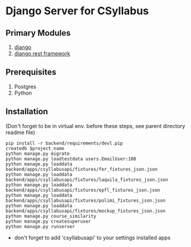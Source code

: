 # Django Server for CSyllabus

## Primary Modules
1. [django](https://www.djangoproject.com/)
1. [django rest framework](http://www.django-rest-framework.org/)

## Prerequisites
1. Postgres
1. Python

## Installation
(Don't forget to be in virtual env. before these steps, see parent directory readme file)
```
pip install -r backend/requirements/devl.pip
createdb $project_name
python manage.py migrate
python manage.py loadtestdata users.EmailUser:100
python manage.py loaddata backend/apps/csyllabusapi/fixtures/fer_fixtures_json.json
python manage.py loaddata backend/apps/csyllabusapi/fixtures/laquila_fixtures_json.json
python manage.py loaddata backend/apps/csyllabusapi/fixtures/epfl_fixtures_json.json
python manage.py loaddata backend/apps/csyllabusapi/fixtures/polimi_fixtures_json.json
python manage.py loaddata backend/apps/csyllabusapi/fixtures/mockup_fixtures_json.json
python manage.py course_similarity
python manage.py createsuperuser
python manage.py runserver
```
+ don't forget to add 'csyllabusapi' to your settings installed apps
